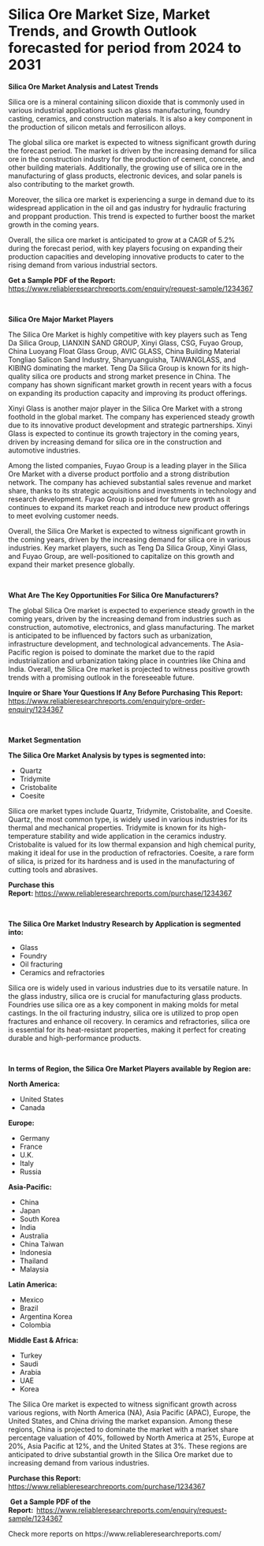 <p><h1>Silica Ore Market Size, Market Trends, and Growth Outlook forecasted for period from 2024 to 2031</h1></p><p><strong>Silica Ore Market Analysis and Latest Trends</strong></p>
<p><p>Silica ore is a mineral containing silicon dioxide that is commonly used in various industrial applications such as glass manufacturing, foundry casting, ceramics, and construction materials. It is also a key component in the production of silicon metals and ferrosilicon alloys.</p><p>The global silica ore market is expected to witness significant growth during the forecast period. The market is driven by the increasing demand for silica ore in the construction industry for the production of cement, concrete, and other building materials. Additionally, the growing use of silica ore in the manufacturing of glass products, electronic devices, and solar panels is also contributing to the market growth.</p><p>Moreover, the silica ore market is experiencing a surge in demand due to its widespread application in the oil and gas industry for hydraulic fracturing and proppant production. This trend is expected to further boost the market growth in the coming years.</p><p>Overall, the silica ore market is anticipated to grow at a CAGR of 5.2% during the forecast period, with key players focusing on expanding their production capacities and developing innovative products to cater to the rising demand from various industrial sectors.</p></p>
<p><strong>Get a Sample PDF of the Report:&nbsp;</strong> <a href="https://www.reliableresearchreports.com/enquiry/request-sample/1234367">https://www.reliableresearchreports.com/enquiry/request-sample/1234367</a></p>
<p>&nbsp;</p>
<p><strong>Silica Ore Major Market Players</strong></p>
<p><p>The Silica Ore Market is highly competitive with key players such as Teng Da Silica Group, LIANXIN SAND GROUP, Xinyi Glass, CSG, Fuyao Group, China Luoyang Float Glass Group, AVIC GLASS, China Building Material Tongliao Salicon Sand Industry, Shanyuanguisha, TAIWANGLASS, and KIBING dominating the market. Teng Da Silica Group is known for its high-quality silica ore products and strong market presence in China. The company has shown significant market growth in recent years with a focus on expanding its production capacity and improving its product offerings.</p><p>Xinyi Glass is another major player in the Silica Ore Market with a strong foothold in the global market. The company has experienced steady growth due to its innovative product development and strategic partnerships. Xinyi Glass is expected to continue its growth trajectory in the coming years, driven by increasing demand for silica ore in the construction and automotive industries.</p><p>Among the listed companies, Fuyao Group is a leading player in the Silica Ore Market with a diverse product portfolio and a strong distribution network. The company has achieved substantial sales revenue and market share, thanks to its strategic acquisitions and investments in technology and research development. Fuyao Group is poised for future growth as it continues to expand its market reach and introduce new product offerings to meet evolving customer needs.</p><p>Overall, the Silica Ore Market is expected to witness significant growth in the coming years, driven by the increasing demand for silica ore in various industries. Key market players, such as Teng Da Silica Group, Xinyi Glass, and Fuyao Group, are well-positioned to capitalize on this growth and expand their market presence globally.</p></p>
<p>&nbsp;</p>
<p><strong>What Are The Key Opportunities For Silica Ore Manufacturers?</strong></p>
<p><p>The global Silica Ore market is expected to experience steady growth in the coming years, driven by the increasing demand from industries such as construction, automotive, electronics, and glass manufacturing. The market is anticipated to be influenced by factors such as urbanization, infrastructure development, and technological advancements. The Asia-Pacific region is poised to dominate the market due to the rapid industrialization and urbanization taking place in countries like China and India. Overall, the Silica Ore market is projected to witness positive growth trends with a promising outlook in the foreseeable future.</p></p>
<p><strong>Inquire or Share Your Questions If Any Before Purchasing This Report:</strong> <a href="https://www.reliableresearchreports.com/enquiry/pre-order-enquiry/1234367">https://www.reliableresearchreports.com/enquiry/pre-order-enquiry/1234367</a></p>
<p>&nbsp;</p>
<p><strong>Market Segmentation</strong></p>
<p><strong>The Silica Ore Market Analysis by types is segmented into:</strong></p>
<p><ul><li>Quartz</li><li>Tridymite</li><li>Cristobalite</li><li>Coesite</li></ul></p>
<p><p>Silica ore market types include Quartz, Tridymite, Cristobalite, and Coesite. Quartz, the most common type, is widely used in various industries for its thermal and mechanical properties. Tridymite is known for its high-temperature stability and wide application in the ceramics industry. Cristobalite is valued for its low thermal expansion and high chemical purity, making it ideal for use in the production of refractories. Coesite, a rare form of silica, is prized for its hardness and is used in the manufacturing of cutting tools and abrasives.</p></p>
<p><strong>Purchase this Report:&nbsp;</strong><a href="https://www.reliableresearchreports.com/purchase/1234367">https://www.reliableresearchreports.com/purchase/1234367</a></p>
<p>&nbsp;</p>
<p><strong>The Silica Ore Market Industry Research by Application is segmented into:</strong></p>
<p><ul><li>Glass</li><li>Foundry</li><li>Oil fracturing</li><li>Ceramics and refractories</li></ul></p>
<p><p>Silica ore is widely used in various industries due to its versatile nature. In the glass industry, silica ore is crucial for manufacturing glass products. Foundries use silica ore as a key component in making molds for metal castings. In the oil fracturing industry, silica ore is utilized to prop open fractures and enhance oil recovery. In ceramics and refractories, silica ore is essential for its heat-resistant properties, making it perfect for creating durable and high-performance products.</p></p>
<p>&nbsp;</p>
<p><strong>In terms of Region, the Silica Ore Market Players available by Region are:</strong></p>
<p>
    <p> <strong> North America: </strong>
        <ul>
            <li>United States</li>
            <li>Canada</li>
        </ul>
        </p> 
    <p> <strong> Europe: </strong>
        <ul>
            <li>Germany</li>
            <li>France</li>
            <li>U.K.</li>
            <li>Italy</li>
            <li>Russia</li>
        </ul>
        </p> 
    <p> <strong> Asia-Pacific: </strong>
        <ul>
            <li>China</li>
            <li>Japan</li>
            <li>South Korea</li>
            <li>India</li>
            <li>Australia</li>
            <li>China Taiwan</li>
            <li>Indonesia</li>
            <li>Thailand</li>
            <li>Malaysia</li>
        </ul>
        </p> 
    <p> <strong> Latin America: </strong>
        <ul>
            <li>Mexico</li>
            <li>Brazil</li>
            <li>Argentina Korea</li>
            <li>Colombia</li>
        </ul>
        </p> 
    <p> <strong> Middle East & Africa: </strong>
        <ul>
            <li>Turkey</li>
            <li>Saudi</li>
            <li>Arabia</li>
            <li>UAE</li>
            <li>Korea</li>
        </ul>
    </p>
    </p>
<p><p>The Silica Ore market is expected to witness significant growth across various regions, with North America (NA), Asia Pacific (APAC), Europe, the United States, and China driving the market expansion. Among these regions, China is projected to dominate the market with a market share percentage valuation of 40%, followed by North America at 25%, Europe at 20%, Asia Pacific at 12%, and the United States at 3%. These regions are anticipated to drive substantial growth in the Silica Ore market due to increasing demand from various industries.</p></p>
<p><strong>Purchase this Report: </strong><a href="https://www.reliableresearchreports.com/purchase/1234367">https://www.reliableresearchreports.com/purchase/1234367</a></p>
<p>&nbsp;<strong>Get a Sample PDF of the Report:&nbsp;&nbsp;</strong><a href="https://www.reliableresearchreports.com/enquiry/request-sample/1234367">https://www.reliableresearchreports.com/enquiry/request-sample/1234367</a></p>
<p><strong></strong></p>
<p>Check more reports on https://www.reliableresearchreports.com/</p>